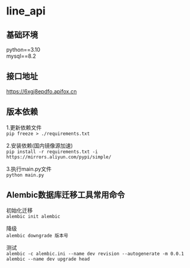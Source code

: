 # line_api

## 基础环境
python==3.10  
mysql==8.2  

## 接口地址
https://6xgj8epdfo.apifox.cn  


## 版本依赖
1.更新依赖文件  
`pip freeze > ./requirements.txt`

2.安装依赖(国内镜像源加速)  
`pip install -r requirements.txt -i https://mirrors.aliyun.com/pypi/simple/`

3.执行main.py文件  
`python main.py`

## Alembic数据库迁移工具常用命令
初始化迁移  
`alembic init alembic`  
 
降级  
`alembic downgrade 版本号`  
 
测试  
`alembic -c alembic.ini --name dev revision --autogenerate -m 0.0.1`  
`alembic --name dev upgrade head`  